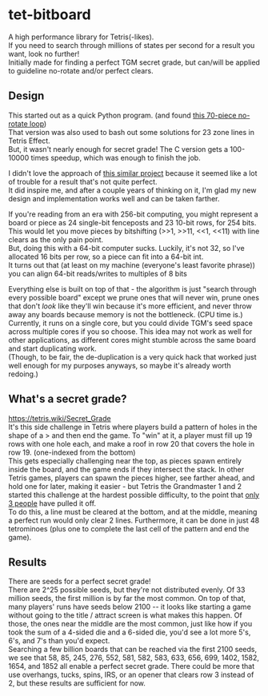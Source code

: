 # tet-bitboard
A high performance library for Tetris(-likes).  
If you need to search through millions of states per second for a result you want, look no further!  
Initially made for finding a perfect TGM secret grade, but can/will be applied to guideline no-rotate and/or perfect clears.

## Design
This started out as a quick Python program. (and found [this 70-piece no-rotate loop](https://twitter.com/Kirby703_/status/1305555677373280256))  
That version was also used to bash out some solutions for 23 zone lines in Tetris Effect.  
But, it wasn't nearly enough for secret grade! The C version gets a 100-10000 times speedup, which was enough to finish the job.

I didn't love the approach of [this similar project](https://github.com/professor-l/tetris-bitboard) because it seemed like a lot of trouble for a result that's not quite perfect.  
It did inspire me, and after a couple years of thinking on it, I'm glad my new design and implementation works well and can be taken farther.

If you're reading from an era with 256-bit computing, you might represent a board or piece as 24 single-bit fenceposts and 23 10-bit rows, for 254 bits.  
This would let you move pieces by bitshifting (>>1, >>11, <<1, <<11) with line clears as the only pain point.  
But, doing this with a 64-bit computer sucks. Luckily, it's not 32, so I've allocated 16 bits per row, so a piece can fit into a 64-bit int.  
It turns out that (at least on my machine (everyone's least favorite phrase)) you can align 64-bit reads/writes to multiples of 8 bits

Everything else is built on top of that - the algorithm is just "search through every possible board" except we prune ones that will never win, prune ones that don't *look* like they'll win because it's more efficient, and never throw away any boards because memory is not the bottleneck. (CPU time is.)  
Currently, it runs on a single core, but you could divide TGM's seed space across multiple cores if you so choose. This idea may not work as well for other applications, as different cores might stumble across the same board and start duplicating work.  
(Though, to be fair, the de-duplication is a very quick hack that worked just well enough for my purposes anyways, so maybe it's already worth redoing.)

## What's a secret grade?
https://tetris.wiki/Secret_Grade  
It's this side challenge in Tetris where players build a pattern of holes in the shape of a > and then end the game. To "win" at it, a player must fill up 19 rows with one hole each, and make a roof in row 20 that covers the hole in row 19. (one-indexed from the bottom)  
This gets especially challenging near the top, as pieces spawn entirely inside the board, and the game ends if they intersect the stack. In other Tetris games, players can spawn the pieces higher, see farther ahead, and hold one for later, making it easier - but Tetris the Grandmaster 1 and 2 started this challenge at the hardest possible difficulty, to the point that [only 3 people](https://theabsolute.plus/tap/secret-grade) have pulled it off.  
To do this, a line must be cleared at the bottom, and at the middle, meaning a perfect run would only clear 2 lines. Furthermore, it can be done in just 48 tetrominoes (plus one to complete the last cell of the pattern and end the game).

## Results
There are seeds for a perfect secret grade!  
There are 2^25 possible seeds, but they're not distributed evenly. Of 33 million seeds, the first million is by far the most common. On top of that, many players' runs have seeds below 2100 -- it looks like starting a game without going to the title / attract screen is what makes this happen. Of those, the ones near the middle are the most common, just like how if you took the sum of a 4-sided die and a 6-sided die, you'd see a lot more 5's, 6's, and 7's than you'd expect.  
Searching a few billion boards that can be reached via the first 2100 seeds, we see that 58, 85, 245, 276, 552, 581, 582, 583, 633, 656, 699, 1402, 1582, 1654, and 1852 all enable a perfect secret grade. There could be more that use overhangs, tucks, spins, IRS, or an opener that clears row 3 instead of 2, but these results are sufficient for now.

